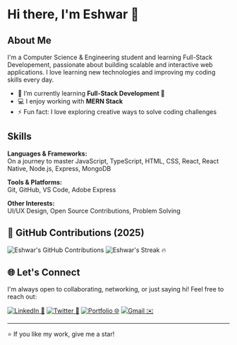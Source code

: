 # Hi there, I'm Eshwar 👋

## About Me
I'm a Computer Science & Engineering student and learning Full-Stack Developement, passionate about building scalable and interactive web applications. I love learning new technologies and improving my coding skills every day.

- 🌱 I’m currently learning **Full-Stack Development 🚀**
- 💻 I enjoy working with **MERN Stack**
- ⚡ Fun fact: I love exploring creative ways to solve coding challenges

## Skills

**Languages & Frameworks:**  
On a journey to master JavaScript, TypeScript, HTML, CSS, React, React Native, Node.js, Express, MongoDB

**Tools & Platforms:**  
Git, GitHub, VS Code, Adobe Express

**Other Interests:**  
UI/UX Design, Open Source Contributions, Problem Solving  

## 📅 GitHub Contributions (2025)

![Eshwar's GitHub Contributions](https://ghchart.rshah.org/eshwaroffl)
![Eshwar's Streak 🔥](https://streak-stats.demolab.com?user=eshwaroffl&theme=radical&locale=en&date_format=M%20j%5B%2C%20Y%5D)

## 🌐 Let's Connect

I'm always open to collaborating, networking, or just saying hi! Feel free to reach out:

[![LinkedIn 🔗](https://img.shields.io/badge/LinkedIn-0077B5?style=flat-square&logo=linkedin&logoColor=white)](https://www.linkedin.com/in/eshwaroffl)
[![Twitter 🔗](https://img.shields.io/badge/Twitter-1DA1F2?style=flat-square&logo=twitter&logoColor=white)](https://twitter.com/EshwarOffl) 
[![Portfolio 🌐](https://img.shields.io/badge/Portfolio-FF5722?style=flat-square&logo=ko-fi&logoColor=white)](https://eshwarofficial-webpage.web.app) 
[![Gmail ✉️](https://img.shields.io/badge/Gmail-D14836?style=flat-square&logo=gmail&logoColor=white)](mailto:eshwaroff15@gmail.com)

---

⭐ If you like my work, give me a star!

